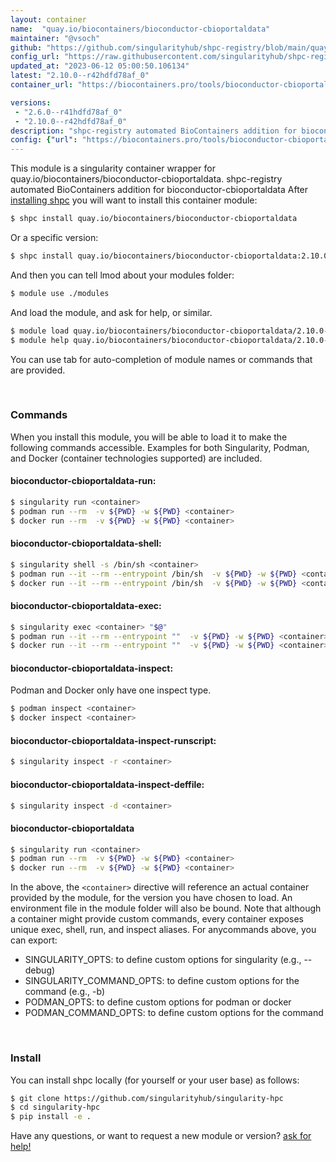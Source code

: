 ```yaml
---
layout: container
name:  "quay.io/biocontainers/bioconductor-cbioportaldata"
maintainer: "@vsoch"
github: "https://github.com/singularityhub/shpc-registry/blob/main/quay.io/biocontainers/bioconductor-cbioportaldata/container.yaml"
config_url: "https://raw.githubusercontent.com/singularityhub/shpc-registry/main/quay.io/biocontainers/bioconductor-cbioportaldata/container.yaml"
updated_at: "2023-06-12 05:00:50.106134"
latest: "2.10.0--r42hdfd78af_0"
container_url: "https://biocontainers.pro/tools/bioconductor-cbioportaldata"

versions:
 - "2.6.0--r41hdfd78af_0"
 - "2.10.0--r42hdfd78af_0"
description: "shpc-registry automated BioContainers addition for bioconductor-cbioportaldata"
config: {"url": "https://biocontainers.pro/tools/bioconductor-cbioportaldata", "maintainer": "@vsoch", "description": "shpc-registry automated BioContainers addition for bioconductor-cbioportaldata", "latest": {"2.10.0--r42hdfd78af_0": "sha256:9d98f19995f99ca2ae664348799429e1888da1b2fc64bc0d34451e3046f85f43"}, "tags": {"2.6.0--r41hdfd78af_0": "sha256:56f3b30c2cbdf566b7708b99b3f021f9711f596851e14423091555b1499049c1", "2.10.0--r42hdfd78af_0": "sha256:9d98f19995f99ca2ae664348799429e1888da1b2fc64bc0d34451e3046f85f43"}, "docker": "quay.io/biocontainers/bioconductor-cbioportaldata"}
---
```


This module is a singularity container wrapper for quay.io/biocontainers/bioconductor-cbioportaldata.
shpc-registry automated BioContainers addition for bioconductor-cbioportaldata
After [installing shpc](#install) you will want to install this container module:


```bash
$ shpc install quay.io/biocontainers/bioconductor-cbioportaldata
```

Or a specific version:

```bash
$ shpc install quay.io/biocontainers/bioconductor-cbioportaldata:2.10.0--r42hdfd78af_0
```

And then you can tell lmod about your modules folder:

```bash
$ module use ./modules
```

And load the module, and ask for help, or similar.

```bash
$ module load quay.io/biocontainers/bioconductor-cbioportaldata/2.10.0--r42hdfd78af_0
$ module help quay.io/biocontainers/bioconductor-cbioportaldata/2.10.0--r42hdfd78af_0
```

You can use tab for auto-completion of module names or commands that are provided.

<br>

### Commands

When you install this module, you will be able to load it to make the following commands accessible.
Examples for both Singularity, Podman, and Docker (container technologies supported) are included.

#### bioconductor-cbioportaldata-run:

```bash
$ singularity run <container>
$ podman run --rm  -v ${PWD} -w ${PWD} <container>
$ docker run --rm  -v ${PWD} -w ${PWD} <container>
```

#### bioconductor-cbioportaldata-shell:

```bash
$ singularity shell -s /bin/sh <container>
$ podman run --it --rm --entrypoint /bin/sh  -v ${PWD} -w ${PWD} <container>
$ docker run --it --rm --entrypoint /bin/sh  -v ${PWD} -w ${PWD} <container>
```

#### bioconductor-cbioportaldata-exec:

```bash
$ singularity exec <container> "$@"
$ podman run --it --rm --entrypoint ""  -v ${PWD} -w ${PWD} <container> "$@"
$ docker run --it --rm --entrypoint ""  -v ${PWD} -w ${PWD} <container> "$@"
```

#### bioconductor-cbioportaldata-inspect:

Podman and Docker only have one inspect type.

```bash
$ podman inspect <container>
$ docker inspect <container>
```

#### bioconductor-cbioportaldata-inspect-runscript:

```bash
$ singularity inspect -r <container>
```

#### bioconductor-cbioportaldata-inspect-deffile:

```bash
$ singularity inspect -d <container>
```



#### bioconductor-cbioportaldata

```bash
$ singularity run <container>
$ podman run --rm  -v ${PWD} -w ${PWD} <container>
$ docker run --rm  -v ${PWD} -w ${PWD} <container>
```


In the above, the `<container>` directive will reference an actual container provided
by the module, for the version you have chosen to load. An environment file in the
module folder will also be bound. Note that although a container
might provide custom commands, every container exposes unique exec, shell, run, and
inspect aliases. For anycommands above, you can export:

 - SINGULARITY_OPTS: to define custom options for singularity (e.g., --debug)
 - SINGULARITY_COMMAND_OPTS: to define custom options for the command (e.g., -b)
 - PODMAN_OPTS: to define custom options for podman or docker
 - PODMAN_COMMAND_OPTS: to define custom options for the command

<br>

### Install

You can install shpc locally (for yourself or your user base) as follows:

```bash
$ git clone https://github.com/singularityhub/singularity-hpc
$ cd singularity-hpc
$ pip install -e .
```

Have any questions, or want to request a new module or version? [ask for help!](https://github.com/singularityhub/singularity-hpc/issues)